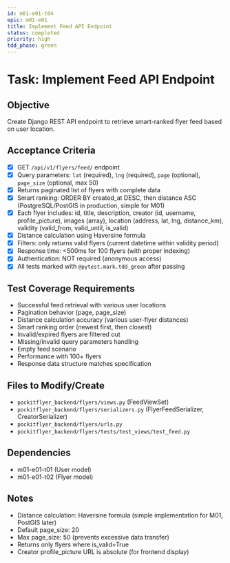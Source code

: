 ```yaml
---
id: m01-e01-t04
epic: m01-e01
title: Implement Feed API Endpoint
status: completed
priority: high
tdd_phase: green
---
```


# Task: Implement Feed API Endpoint

## Objective
Create Django REST API endpoint to retrieve smart-ranked flyer feed based on user location.

## Acceptance Criteria
- [x] GET `/api/v1/flyers/feed/` endpoint
- [x] Query parameters: `lat` (required), `lng` (required), `page` (optional), `page_size` (optional, max 50)
- [x] Returns paginated list of flyers with complete data
- [x] Smart ranking: ORDER BY created_at DESC, then distance ASC (PostgreSQL/PostGIS in production, simple for M01)
- [x] Each flyer includes: id, title, description, creator (id, username, profile_picture), images (array), location (address, lat, lng, distance_km), validity (valid_from, valid_until, is_valid)
- [x] Distance calculation using Haversine formula
- [x] Filters: only returns valid flyers (current datetime within validity period)
- [x] Response time: <500ms for 100 flyers (with proper indexing)
- [x] Authentication: NOT required (anonymous access)
- [x] All tests marked with `@pytest.mark.tdd_green` after passing

## Test Coverage Requirements
- Successful feed retrieval with various user locations
- Pagination behavior (page, page_size)
- Distance calculation accuracy (various user-flyer distances)
- Smart ranking order (newest first, then closest)
- Invalid/expired flyers are filtered out
- Missing/invalid query parameters handling
- Empty feed scenario
- Performance with 100+ flyers
- Response data structure matches specification

## Files to Modify/Create
- `pockitflyer_backend/flyers/views.py` (FeedViewSet)
- `pockitflyer_backend/flyers/serializers.py` (FlyerFeedSerializer, CreatorSerializer)
- `pockitflyer_backend/flyers/urls.py`
- `pockitflyer_backend/flyers/tests/test_views/test_feed.py`

## Dependencies
- m01-e01-t01 (User model)
- m01-e01-t02 (Flyer model)

## Notes
- Distance calculation: Haversine formula (simple implementation for M01, PostGIS later)
- Default page_size: 20
- Max page_size: 50 (prevents excessive data transfer)
- Returns only flyers where is_valid=True
- Creator profile_picture URL is absolute (for frontend display)
